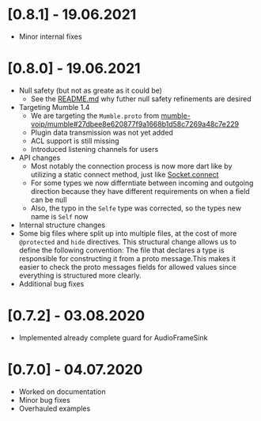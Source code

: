 # [0.8.1] - 19.06.2021
  * Minor internal fixes

# [0.8.0] - 19.06.2021
  * Null safety (but not as greate as it could be)
    * See the [README.md](./README.md) why futher null safety refinements are desired 
  * Targeting Mumble 1.4
    * We are targeting the `Mumble.proto` from [mumble-voip/mumble#27dbee8e620877f9a1668b1d58c7269a48c7e229](https://github.com/mumble-voip/mumble/blob/27dbee8e620877f9a1668b1d58c7269a48c7e229/src/Mumble.proto)
    * Plugin data transmission was not yet added
    * ACL support is still missing
    * Introduced listening channels for users
  * API changes
     * Most notably the connection process is now more dart like by utilizing a static connect method, just like [Socket.connect](https://api.dart.dev/stable/dart-io/Socket/connect.html)
     * For some types we now differntiate between incoming and outgoing direction because they have different requirements on when a field can be null
     * Also, the typo in the `Selfe` type was corrected, so the types new name is `Self` now 
  * Internal structure changes
  * Some big files where split up into multiple files, at the cost of more `@protected` and `hide` directives. This structural change allows us to define the following convention: The file that declares a type is responsible for constructing it from a proto message.This makes it easier to check the proto messages fields for allowed values since everything is structured more clearly.
  * Additional bug fixes 


# [0.7.2] - 03.08.2020
  * Implemented already complete guard for AudioFrameSink

# [0.7.0] - 04.07.2020
  * Worked on documentation
  * Minor bug fixes
  * Overhauled examples
